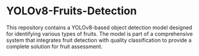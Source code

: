 # YOLOv8-Fruits-Detection
This repository contains a YOLOv8-based object detection model designed for identifying various types of fruits. The model is part of a comprehensive system that integrates fruit detection with quality classification to provide a complete solution for fruit assessment.
